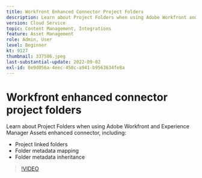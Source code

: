```yaml
---
title: Workfront Enhanced Connector Project Folders
description: Learn about Project Folders when using Adobe Workfront and Experience Manager Assets enhanced connector.
version: Cloud Service
topic: Content Management, Integrations
feature: Asset Management
role: Admin, User
level: Beginner
kt: 9127
thumbnail: 337586.jpeg
last-substantial-update: 2022-09-02
exl-id: 0e9d056a-4eec-450c-a941-b9563634fe8a
---
```

# Workfront enhanced connector project folders

Learn about Project Folders when using Adobe Workfront and Experience Manager Assets enhanced connector, including:

+ Project linked folders
+ Folder metadata mapping
+ Folder metadata inheritance

>[!VIDEO](https://video.tv.adobe.com/v/337586?quality=12&learn=on)
